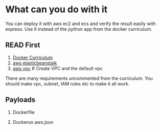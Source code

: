 # What can you do with it

You can deploy it with aws ec2 and ecs and verify the result easily with express. Use it instead of the python app from the docker curriculum.

## READ First

1. [Docker Curriculum](https://docker-curriculum.com/#docker-on-aws)
2. [aws elasticbeanstalk](https://console.aws.amazon.com/elasticbeanstalk)
3. [aws vpc](https://console.aws.amazon.com/vpc/) # Create VPC and the default vpc

There are many requirements uncommented from the curriculum. You should make vpc, subnet, IAM rules etc to make it all work.

## Payloads

1. Dockerfile

2. Dockerun.aws.json
